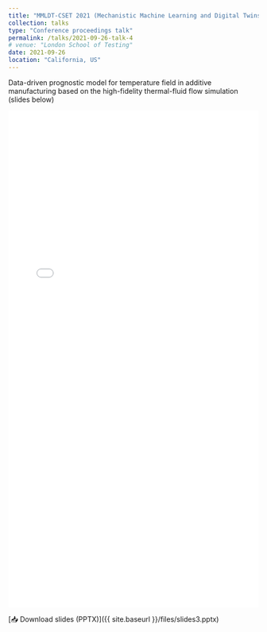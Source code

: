 ```yaml
---
title: "MMLDT-CSET 2021 (Mechanistic Machine Learning and Digital Twins for Computational Science, Engineering & Technology)"
collection: talks
type: "Conference proceedings talk"
permalink: /talks/2021-09-26-talk-4
# venue: "London School of Testing"
date: 2021-09-26
location: "California, US"
---
```


Data-driven prognostic model for temperature field in additive manufacturing based on the high-fidelity thermal-fluid flow simulation (slides below)

<iframe 
  src="{{ site.baseurl }}/files/slides3.pdf" 
  width="100%" 
  height="1000px" 
  style="border: none;">
</iframe>

[📥 Download slides (PPTX)]({{ site.baseurl }}/files/slides3.pptx)